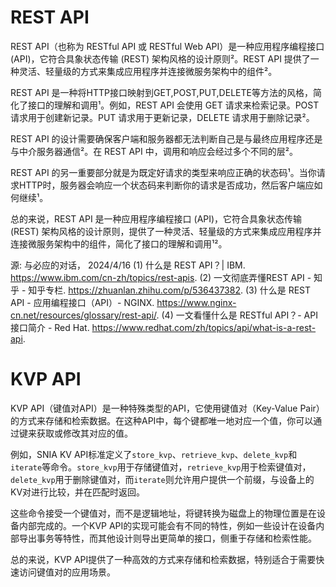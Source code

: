 # REST API

REST API（也称为 RESTful API 或 RESTful Web API）是一种应用程序编程接口 (API)，它符合具象状态传输 (REST) 架构风格的设计原则²。REST API 提供了一种灵活、轻量级的方式来集成应用程序并连接微服务架构中的组件²。

REST API 是一种将HTTP接口映射到GET,POST,PUT,DELETE等方法的风格，简化了接口的理解和调用¹。例如，REST API 会使用 GET 请求来检索记录。POST 请求用于创建新记录。PUT 请求用于更新记录，DELETE 请求用于删除记录²。

REST API 的设计需要确保客户端和服务器都无法判断自己是与最终应用程序还是与中介服务器通信²。在 REST API 中，调用和响应会经过多个不同的层²。

REST API 的另一重要部分就是为既定好请求的类型来响应正确的状态码¹。当你请求HTTP时，服务器会响应一个状态码来判断你的请求是否成功，然后客户端应如何继续¹。

总的来说，REST API 是一种应用程序编程接口 (API)，它符合具象状态传输 (REST) 架构风格的设计原则，提供了一种灵活、轻量级的方式来集成应用程序并连接微服务架构中的组件，简化了接口的理解和调用¹²。

源: 与必应的对话， 2024/4/16
(1) 什么是 REST API？| IBM. https://www.ibm.com/cn-zh/topics/rest-apis.
(2) 一文彻底弄懂REST API - 知乎 - 知乎专栏. https://zhuanlan.zhihu.com/p/536437382.
(3) 什么是 REST API - 应用编程接口（API）- NGINX. https://www.nginx-cn.net/resources/glossary/rest-api/.
(4) 一文看懂什么是 RESTful API？- API 接口简介 - Red Hat. https://www.redhat.com/zh/topics/api/what-is-a-rest-api.

# KVP API

KVP API（键值对API）是一种特殊类型的API，它使用键值对（Key-Value Pair）的方式来存储和检索数据。在这种API中，每个键都唯一地对应一个值，你可以通过键来获取或修改其对应的值。

例如，SNIA KV API标准定义了`store_kvp`、`retrieve_kvp`、`delete_kvp`和`iterate`等命令。`store_kvp`用于存储键值对，`retrieve_kvp`用于检索键值对，`delete_kvp`用于删除键值对，而`iterate`则允许用户提供一个前缀，与设备上的KV对进行比较，并在匹配时返回。

这些命令接受一个键值对，而不是逻辑地址，将键转换为磁盘上的物理位置是在设备内部完成的。一个KVP API的实现可能会有不同的特性，例如一些设计在设备内部导出事务等特性，而其他设计则导出更简单的接口，侧重于存储和检索性能。

总的来说，KVP API提供了一种高效的方式来存储和检索数据，特别适合于需要快速访问键值对的应用场景。